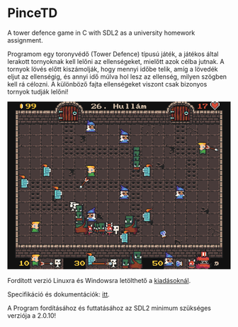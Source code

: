 # PinceTD
A tower defence game in C with SDL2 as a university homework assignment.

Programom egy toronyvédő (Tower Defence) típusú játék, a játékos által lerakott tornyoknak kell lelőni az ellenségeket, mielőtt azok célba jutnak. A tornyok lövés előtt kiszámolják, hogy mennyi időbe telik, amíg a lövedék eljut az ellenségig, és annyi idő múlva hol lesz az ellenség, milyen szögben kell rá célozni. A különböző fajta ellenségeket viszont csak bizonyos tornyok tudják lelőni!

![Képernyőkép a játékról](kepernyokep.png)

Fordított verzió Linuxra és Windowsra letölthető a [kiadásoknál](https://github.com/4321ba/PinceTD/releases).

Specifikáció és dokumentációk: [itt](dokumentacio/dokumentacio.md).

A Program fordításához és futtatásához az SDL2 minimum szükséges verziója a 2.0.10!
